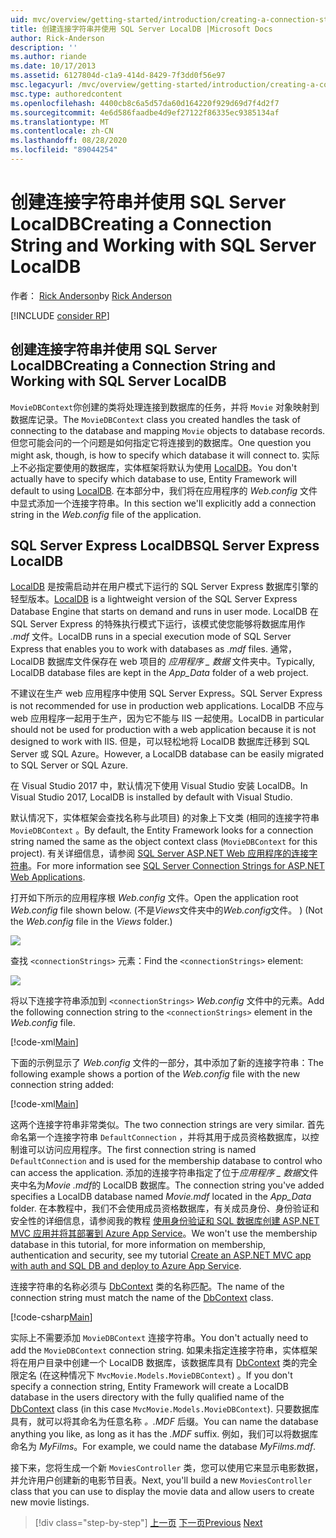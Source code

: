 ```yaml
---
uid: mvc/overview/getting-started/introduction/creating-a-connection-string
title: 创建连接字符串并使用 SQL Server LocalDB |Microsoft Docs
author: Rick-Anderson
description: ''
ms.author: riande
ms.date: 10/17/2013
ms.assetid: 6127804d-c1a9-414d-8429-7f3dd0f56e97
msc.legacyurl: /mvc/overview/getting-started/introduction/creating-a-connection-string
msc.type: authoredcontent
ms.openlocfilehash: 4400cb8c6a5d57da60d164220f929d69d7f4d2f7
ms.sourcegitcommit: 4e6d586faadbe4d9ef27122f86335ec9385134af
ms.translationtype: MT
ms.contentlocale: zh-CN
ms.lasthandoff: 08/28/2020
ms.locfileid: "89044254"
---
```

# <a name="creating-a-connection-string-and-working-with-sql-server-localdb"></a><span data-ttu-id="aff55-102">创建连接字符串并使用 SQL Server LocalDB</span><span class="sxs-lookup"><span data-stu-id="aff55-102">Creating a Connection String and Working with SQL Server LocalDB</span></span>

<span data-ttu-id="aff55-103">作者： [Rick Anderson](https://twitter.com/RickAndMSFT)</span><span class="sxs-lookup"><span data-stu-id="aff55-103">by [Rick Anderson](https://twitter.com/RickAndMSFT)</span></span>

[!INCLUDE [consider RP](~/includes/razor.md)]

## <a name="creating-a-connection-string-and-working-with-sql-server-localdb"></a><span data-ttu-id="aff55-104">创建连接字符串并使用 SQL Server LocalDB</span><span class="sxs-lookup"><span data-stu-id="aff55-104">Creating a Connection String and Working with SQL Server LocalDB</span></span>

<span data-ttu-id="aff55-105">`MovieDBContext`你创建的类将处理连接到数据库的任务，并将 `Movie` 对象映射到数据库记录。</span><span class="sxs-lookup"><span data-stu-id="aff55-105">The `MovieDBContext` class you created handles the task of connecting to the database and mapping `Movie` objects to database records.</span></span> <span data-ttu-id="aff55-106">但您可能会问的一个问题是如何指定它将连接到的数据库。</span><span class="sxs-lookup"><span data-stu-id="aff55-106">One question you might ask, though, is how to specify which database it will connect to.</span></span> <span data-ttu-id="aff55-107">实际上不必指定要使用的数据库，实体框架将默认为使用 [LocalDB](https://docs.microsoft.com/sql/database-engine/configure-windows/sql-server-2016-express-localdb)。</span><span class="sxs-lookup"><span data-stu-id="aff55-107">You don't actually have to specify which database to use, Entity Framework will default to using [LocalDB](https://docs.microsoft.com/sql/database-engine/configure-windows/sql-server-2016-express-localdb).</span></span> <span data-ttu-id="aff55-108">在本部分中，我们将在应用程序的 *Web.config* 文件中显式添加一个连接字符串。</span><span class="sxs-lookup"><span data-stu-id="aff55-108">In this section we'll explicitly add a connection string in the *Web.config* file of the application.</span></span>

## <a name="sql-server-express-localdb"></a><span data-ttu-id="aff55-109">SQL Server Express LocalDB</span><span class="sxs-lookup"><span data-stu-id="aff55-109">SQL Server Express LocalDB</span></span>

<span data-ttu-id="aff55-110">[LocalDB](https://docs.microsoft.com/sql/database-engine/configure-windows/sql-server-2016-express-localdb) 是按需启动并在用户模式下运行的 SQL Server Express 数据库引擎的轻型版本。</span><span class="sxs-lookup"><span data-stu-id="aff55-110">[LocalDB](https://docs.microsoft.com/sql/database-engine/configure-windows/sql-server-2016-express-localdb) is a lightweight version of the SQL Server Express Database Engine that starts on demand and runs in user mode.</span></span> <span data-ttu-id="aff55-111">LocalDB 在 SQL Server Express 的特殊执行模式下运行，该模式使您能够将数据库用作 *.mdf* 文件。</span><span class="sxs-lookup"><span data-stu-id="aff55-111">LocalDB runs in a special execution mode of SQL Server Express that enables you to work with databases as *.mdf* files.</span></span> <span data-ttu-id="aff55-112">通常，LocalDB 数据库文件保存在 web 项目的 *应用程序 \_ 数据* 文件夹中。</span><span class="sxs-lookup"><span data-stu-id="aff55-112">Typically, LocalDB database files are kept in the *App\_Data* folder of a web project.</span></span>

<span data-ttu-id="aff55-113">不建议在生产 web 应用程序中使用 SQL Server Express。</span><span class="sxs-lookup"><span data-stu-id="aff55-113">SQL Server Express is not recommended for use in production web applications.</span></span> <span data-ttu-id="aff55-114">LocalDB 不应与 web 应用程序一起用于生产，因为它不能与 IIS 一起使用。</span><span class="sxs-lookup"><span data-stu-id="aff55-114">LocalDB in particular should not be used for production with a web application because it is not designed to work with IIS.</span></span> <span data-ttu-id="aff55-115">但是，可以轻松地将 LocalDB 数据库迁移到 SQL Server 或 SQL Azure。</span><span class="sxs-lookup"><span data-stu-id="aff55-115">However, a LocalDB database can be easily migrated to SQL Server or SQL Azure.</span></span>

<span data-ttu-id="aff55-116">在 Visual Studio 2017 中，默认情况下使用 Visual Studio 安装 LocalDB。</span><span class="sxs-lookup"><span data-stu-id="aff55-116">In Visual Studio 2017, LocalDB is installed by default with Visual Studio.</span></span>

<span data-ttu-id="aff55-117">默认情况下，实体框架会查找名称与此项目) 的对象上下文类 (相同的连接字符串 `MovieDBContext` 。</span><span class="sxs-lookup"><span data-stu-id="aff55-117">By default, the Entity Framework looks for a connection string named the same as the object context class (`MovieDBContext` for this project).</span></span> <span data-ttu-id="aff55-118">有关详细信息，请参阅 [SQL Server ASP.NET Web 应用程序的连接字符串](https://msdn.microsoft.com/library/jj653752.aspx)。</span><span class="sxs-lookup"><span data-stu-id="aff55-118">For more information see [SQL Server Connection Strings for ASP.NET Web Applications](https://msdn.microsoft.com/library/jj653752.aspx).</span></span>

<span data-ttu-id="aff55-119">打开如下所示的应用程序根 *Web.config* 文件。</span><span class="sxs-lookup"><span data-stu-id="aff55-119">Open the application root *Web.config* file shown below.</span></span> <span data-ttu-id="aff55-120"> (不是*Views*文件夹中的*Web.config*文件。 ) </span><span class="sxs-lookup"><span data-stu-id="aff55-120">(Not the *Web.config* file in the *Views* folder.)</span></span>

![](creating-a-connection-string/_static/image1.png)

<span data-ttu-id="aff55-121">查找 `<connectionStrings>` 元素：</span><span class="sxs-lookup"><span data-stu-id="aff55-121">Find the `<connectionStrings>` element:</span></span>

![](creating-a-connection-string/_static/image2.png)

<span data-ttu-id="aff55-122">将以下连接字符串添加到 `<connectionStrings>` *Web.config* 文件中的元素。</span><span class="sxs-lookup"><span data-stu-id="aff55-122">Add the following connection string to the `<connectionStrings>` element in the *Web.config* file.</span></span>

[!code-xml[Main](creating-a-connection-string/samples/sample1.xml)]

<span data-ttu-id="aff55-123">下面的示例显示了 *Web.config* 文件的一部分，其中添加了新的连接字符串：</span><span class="sxs-lookup"><span data-stu-id="aff55-123">The following example shows a portion of the *Web.config* file with the new connection string added:</span></span>

[!code-xml[Main](creating-a-connection-string/samples/sample2.xml)]

<span data-ttu-id="aff55-124">这两个连接字符串非常类似。</span><span class="sxs-lookup"><span data-stu-id="aff55-124">The two connection strings are very similar.</span></span> <span data-ttu-id="aff55-125">首先命名第一个连接字符串 `DefaultConnection` ，并将其用于成员资格数据库，以控制谁可以访问应用程序。</span><span class="sxs-lookup"><span data-stu-id="aff55-125">The first connection string is named `DefaultConnection` and is used for the membership database to control who can access the application.</span></span> <span data-ttu-id="aff55-126">添加的连接字符串指定了位于*应用程序 \_ 数据*文件夹中名为*Movie .mdf*的 LocalDB 数据库。</span><span class="sxs-lookup"><span data-stu-id="aff55-126">The connection string you've added specifies a LocalDB database named *Movie.mdf* located in the *App\_Data* folder.</span></span> <span data-ttu-id="aff55-127">在本教程中，我们不会使用成员资格数据库，有关成员身份、身份验证和安全性的详细信息，请参阅我的教程 [使用身份验证和 SQL 数据库创建 ASP.NET MVC 应用并将其部署到 Azure App Service](https://docs.microsoft.com/aspnet/core/security/authorization/secure-data)。</span><span class="sxs-lookup"><span data-stu-id="aff55-127">We won't use the membership database in this tutorial, for more information on membership, authentication and security, see my tutorial [Create an ASP.NET MVC app with auth and SQL DB and deploy to Azure App Service](https://docs.microsoft.com/aspnet/core/security/authorization/secure-data).</span></span>

<span data-ttu-id="aff55-128">连接字符串的名称必须与 [DbContext](https://msdn.microsoft.com/library/system.data.entity.dbcontext(v=vs.103).aspx) 类的名称匹配。</span><span class="sxs-lookup"><span data-stu-id="aff55-128">The name of the connection string must match the name of the [DbContext](https://msdn.microsoft.com/library/system.data.entity.dbcontext(v=vs.103).aspx) class.</span></span>

[!code-csharp[Main](creating-a-connection-string/samples/sample3.cs?highlight=15)]

<span data-ttu-id="aff55-129">实际上不需要添加 `MovieDBContext` 连接字符串。</span><span class="sxs-lookup"><span data-stu-id="aff55-129">You don't actually need to add the `MovieDBContext` connection string.</span></span> <span data-ttu-id="aff55-130">如果未指定连接字符串，实体框架将在用户目录中创建一个 LocalDB 数据库，该数据库具有 [DbContext](https://msdn.microsoft.com/library/system.data.entity.dbcontext(v=vs.103).aspx) 类的完全限定名 (在这种情况下 `MvcMovie.Models.MovieDBContext`) 。</span><span class="sxs-lookup"><span data-stu-id="aff55-130">If you don't specify a connection string, Entity Framework will create a LocalDB database in the users directory with the fully qualified name of the [DbContext](https://msdn.microsoft.com/library/system.data.entity.dbcontext(v=vs.103).aspx) class (in this case `MvcMovie.Models.MovieDBContext`).</span></span> <span data-ttu-id="aff55-131">只要数据库具有，就可以将其命名为任意名称 *。.MDF* 后缀。</span><span class="sxs-lookup"><span data-stu-id="aff55-131">You can name the database anything you like, as long as it has the *.MDF* suffix.</span></span> <span data-ttu-id="aff55-132">例如，我们可以将数据库命名为 *MyFilms*。</span><span class="sxs-lookup"><span data-stu-id="aff55-132">For example, we could name the database *MyFilms.mdf*.</span></span>

<span data-ttu-id="aff55-133">接下来，您将生成一个新 `MoviesController` 类，您可以使用它来显示电影数据，并允许用户创建新的电影节目表。</span><span class="sxs-lookup"><span data-stu-id="aff55-133">Next, you'll build a new `MoviesController` class that you can use to display the movie data and allow users to create new movie listings.</span></span>

> [!div class="step-by-step"]
> <span data-ttu-id="aff55-134">[上一页](adding-a-model.md)
> [下一页](accessing-your-models-data-from-a-controller.md)</span><span class="sxs-lookup"><span data-stu-id="aff55-134">[Previous](adding-a-model.md)
[Next](accessing-your-models-data-from-a-controller.md)</span></span>
